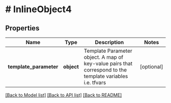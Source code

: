 # # InlineObject4

## Properties

Name | Type | Description | Notes
------------ | ------------- | ------------- | -------------
**template_parameter** | **object** | Template Parameter object. A map of key-value pairs that correspond to the template variables i.e. tfvars | [optional]

[[Back to Model list]](../../README.md#models) [[Back to API list]](../../README.md#endpoints) [[Back to README]](../../README.md)
